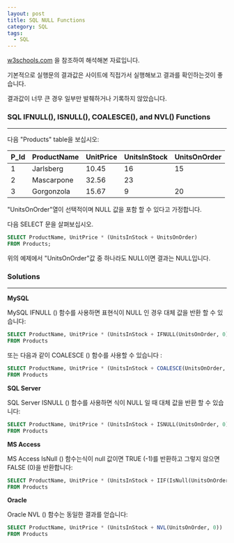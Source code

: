```yaml
---
layout: post
title: SQL NULL Functions
category: SQL
tags:
  - SQL
---
```




[w3schools.com](www.w3schools.com/sql) 을 참조하여 해석해본 자료입니다.

기본적으로 실행문의 결과값은 사이트에 직접가서 실행해보고 결과를 확인하는것이 좋습니다.

결과값이 너무 큰 경우 일부만 발췌하거나 기록하지 않았습니다.



### SQL IFNULL(), ISNULL(), COALESCE(), and NVL() Functions

---

다음 "Products" table을 보십시오:

| P_Id | ProductName | UnitPrice | UnitsInStock | UnitsOnOrder |
| ---- | ----------- | --------- | ------------ | ------------ |
| 1    | Jarlsberg   | 10.45     | 16           | 15           |
| 2    | Mascarpone  | 32.56     | 23           |              |
| 3    | Gorgonzola  | 15.67     | 9            | 20           |



"UnitsOnOrder"열이 선택적이며 NULL 값을 포함 할 수 있다고 가정합니다.

다음 SELECT 문을 살펴보십시오.

```sql
SELECT ProductName, UnitPrice * (UnitsInStock + UnitsOnOrder)
FROM Products;
```

위의 예제에서 "UnitsOnOrder"값 중 하나라도 NULL이면 결과는 NULL입니다.



### Solutions

---



**MySQL**



MySQL IFNULL () 함수를 사용하면 표현식이 NULL 인 경우 대체 값을 반환 할 수 있습니다:

```sql
SELECT ProductName, UnitPrice * (UnitsInStock + IFNULL(UnitsOnOrder, 0))
FROM Products
```



또는 다음과 같이 COALESCE () 함수를 사용할 수 있습니다 :

```sql
SELECT ProductName, UnitPrice * (UnitsInStock + COALESCE(UnitsOnOrder, 0))
FROM Products
```



**SQL Server**

SQL Server ISNULL () 함수를 사용하면 식이 NULL 일 때 대체 값을 반환 할 수 있습니다:

```sql
SELECT ProductName, UnitPrice * (UnitsInStock + ISNULL(UnitsOnOrder, 0))
FROM Products
```



**MS Access**

MS Access IsNull () 함수는식이 null 값이면 TRUE (-1)를 반환하고 그렇지 않으면 FALSE (0)을 반환합니다:

```sql
SELECT ProductName, UnitPrice * (UnitsInStock + IIF(IsNull(UnitsOnOrder), 0, UnitsOnOrder))
FROM Products
```



**Oracle**

Oracle NVL () 함수는 동일한 결과를 얻습니다:

```sql
SELECT ProductName, UnitPrice * (UnitsInStock + NVL(UnitsOnOrder, 0))
FROM Products
```

